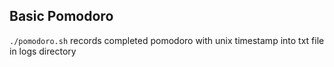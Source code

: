 ## Basic Pomodoro

`./pomodoro.sh` records completed pomodoro with unix timestamp into txt file in logs directory
